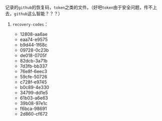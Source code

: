 记录的`github`的恢复码，`token`之类的文件。（好吧`token`由于安全问题，传不上去，`github`这么智能？？？）

1. `recovery-codes`：

   - 12808-aa6ae
   - eaa74-e9575
   - b9d44-1f68c
   - 09728-0c23b
   - de018-0705f
   - 82dcb-3a71b
   - 7d3fb-bb337
   - 76e8f-6eec3
   - 59cfe-50726
   - c728f-e9745
   - b0c89-4e330
   - 34799-dd1e5
   - 61b03-a6e63
   - 39b08-97e1c
   - f6bca-98691
   - 2d860-cf672

